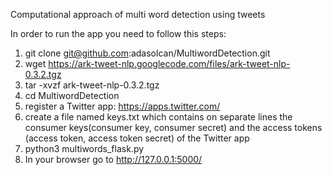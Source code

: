 Computational approach of multi word detection using tweets

In order to run the app you need to follow this steps: <br />
1. git clone git@github.com:adasolcan/MultiwordDetection.git <br />
2. wget https://ark-tweet-nlp.googlecode.com/files/ark-tweet-nlp-0.3.2.tgz <br />
3. tar -xvzf ark-tweet-nlp-0.3.2.tgz <br />
4. cd MultiwordDetection <br />
5. register a Twitter app: https://apps.twitter.com/ <br />
6. create a file named keys.txt which contains on separate lines the consumer keys(consumer key, consumer secret) and the access tokens (access token, access token secret) of the Twitter app <br />
7. python3 multiwords_flask.py <br />
8. In your browser go to http://127.0.0.1:5000/ <br />
